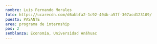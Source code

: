 ```yaml
---
nombre: Luis Fernando Morales
foto: https://ucarecdn.com/d6abbfa2-1c92-404b-a57f-307acd123109/
puesto: PASANTE
area: programa de internship
pos: 2
semblanza: Economía, Universidad Anáhuac
---
```

